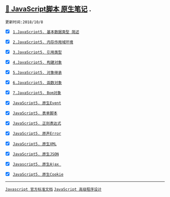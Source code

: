 [:whale2: JavaScript脚本 原生笔记](https://developer.mozilla.org/en-US/docs/Web/JavaScript) . 
-----
`更新时间:2018/10/8`

* [x] [`1.JavaScript5. 基本数据类型 简述`](./JavaScriptDateType.md)

* [x] [`2.JavaScript5. 内存作用域环境`](./JavaScriptVariable.md)

* [x] [`3.JavaScript5. 引用类型`](./JavaScriptObject.md)

* [x] [`4.JavaScript5. 构建对象`](./JavaScriptOO.md)

* [x] [`5.JavaScript5. 对象继承`](./JavaScriptOOExtend.md)
 
* [x] [`6.JavaScript5. 函数对象`](./JavaScriptFunction.md)

* [x] [`7.JavaScript5. Bom对象`](./JavaScriptBom.md)

* [x] [`JavaScript5. 原生Event`](./JavaScriptEvent.md)

* [x] [`JavaScript5. 表单脚本`](./JavaScriptForm.md)

* [x] [`JavaScript5. 正则表达式`](./JavascriptRegExp.md)

* [x] [`JavaScript5. 原声Error`](./ErrorHandling.md)

* [x] [`JavaScript5. 原生XML`](./JavaScriptXML.md)

* [x] [`JavaScript5. 原生JSON` ](./JavaScriptJson.md)

* [x] [`Javascript5. 原生Ajax `](./JavaScriptAjax.md)

* [x] [`JavaScript5. 原生Cookie`](./JavaScriptCookie.md)




------
[`Javascript 官方标准文档`](https://developer.mozilla.org/en-US/docs/Web/JavaScript)  [`JavaScript 高级程序设计`](https://www.baidu.com/s?ie=utf8&f=8&rsv_bp=1&tn=baidu&wd=JavaScript%20%E9%AB%98%E7%BA%A7%E7%A8%8B%E5%BA%8F%E8%AE%BE%E8%AE%A1%20PDF&oq=JavaScript%2520%25E9%25AB%2598%25E7%25BA%25A7%25E7%25A8%258B%25E5%25BA%258F%25E8%25AE%25BE%25E8%25AE%25A1&rsv_pq=dc0e49010000b180&rsv_t=2d7ejtSsBBG6FGnURtMwmZPnaQ4WrrJLvG0UOqoudhPmoHZg03gEjSJ%2FgFg&rqlang=cn&rsv_enter=1&rsv_sug3=5&rsv_sug1=1&rsv_sug7=000&rsv_sug2=0&inputT=1466&rsv_sug4=1633&rsv_sug=1)
